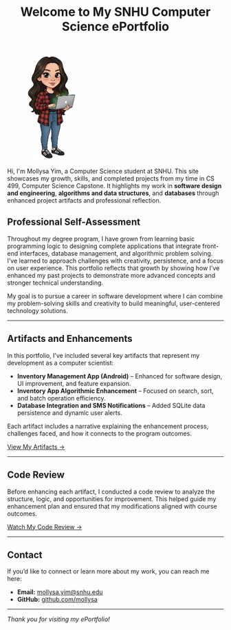 # <div align="center">Welcome to My SNHU Computer Science ePortfolio
  <img src="assets/images/MollysaYimCartoon.jpg" alt="Mollysa Yim profile photo" width="200">
</div>

Hi, I'm Mollysa Yim, a Computer Science student at SNHU. This site showcases my growth, skills, and completed projects from my time in CS 499, Computer Science Capstone. It highlights my work in **software design and engineering**, **algorithms and data structures**, and **databases** through enhanced project artifacts and professional reflection.


## Professional Self-Assessment

Throughout my degree program, I have grown from learning basic programming logic to designing complete applications that integrate front-end interfaces, database management, and algorithmic problem solving. I’ve learned to approach challenges with creativity, persistence, and a focus on user experience. This portfolio reflects that growth by showing how I’ve enhanced my past projects to demonstrate more advanced concepts and stronger technical understanding.

My goal is to pursue a career in software development where I can combine my problem-solving skills and creativity to build meaningful, user-centered technology solutions.

---

## Artifacts and Enhancements

In this portfolio, I’ve included several key artifacts that represent my development as a computer scientist:

- **Inventory Management App (Android)** – Enhanced for software design, UI improvement, and feature expansion.  
- **Inventory App Algorithmic Enhancement** – Focused on search, sort, and batch operation efficiency.  
- **Database Integration and SMS Notifications** – Added SQLite data persistence and dynamic user alerts.

Each artifact includes a narrative explaining the enhancement process, challenges faced, and how it connects to the program outcomes.

[View My Artifacts →](artifacts.md)

---

## Code Review

Before enhancing each artifact, I conducted a code review to analyze the structure, logic, and opportunities for improvement. This helped guide my enhancement plan and ensured that my modifications aligned with course outcomes.

[Watch My Code Review →](code-review.md)

---

## Contact

If you’d like to connect or learn more about my work, you can reach me here:

- **Email:** [mollysa.yim@snhu.edu](mailto:mollysa.yim@snhu.edu)  
- **GitHub:** [github.com/mollysa](https://github.com/mollysa)

---

*Thank you for visiting my ePortfolio!*
